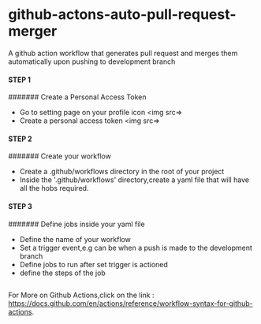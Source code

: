 # github-actons-auto-pull-request-merger
A github action workflow that generates pull request and merges them automatically upon pushing to development branch

#### STEP 1
####### Create a Personal Access Token
- Go to setting page on your profile icon
<img src=> 
- Create a personal access token
<img src=> 
#### STEP 2
####### Create your workflow
- Create a .github/workflows directory in the root of your project
- Inside the '.github/workflows' directory,create a yaml file that will have all the hobs required.
#### STEP 3
####### Define jobs inside your yaml file
- Define the name of your workflow
- Set a trigger event,e.g can be when a push is made to the development branch
- Define jobs to run after set trigger is actioned
- define the steps of the job

<img src=""> 


For More on Github Actions,click on the link : https://docs.github.com/en/actions/reference/workflow-syntax-for-github-actions.